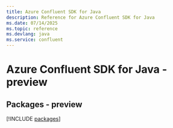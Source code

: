 ```yaml
---
title: Azure Confluent SDK for Java
description: Reference for Azure Confluent SDK for Java
ms.date: 07/14/2025
ms.topic: reference
ms.devlang: java
ms.service: confluent
---
```

# Azure Confluent SDK for Java - preview
## Packages - preview
[!INCLUDE [packages](confluent-index.md)]